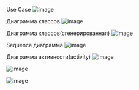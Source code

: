 Use Case 
![image](https://github.com/user-attachments/assets/f5611060-5dc4-4f28-beda-69f060cf8eae)


Диаграмма классов
![image](https://github.com/user-attachments/assets/ae945e29-273c-4b3f-b021-2b2974ec5edb)

Диаграмма классов(сгенерированная)
![image](https://github.com/user-attachments/assets/9db0c34a-478c-4e9f-acc6-928aa221c14b)

Sequence диаграмма 
![image](https://github.com/user-attachments/assets/458e96e2-f193-4731-957c-bab5e5cd1240)

Диаграмма активности(activity)
![image](https://github.com/user-attachments/assets/3b65789f-d12d-489e-97b1-0ea8dedcd47d)


![image](https://github.com/user-attachments/assets/9a112945-1429-467a-ac97-27d7df4fb1bb)


![image](https://github.com/user-attachments/assets/55c6c016-87d7-4f70-ab1d-c9527db42dfb)


